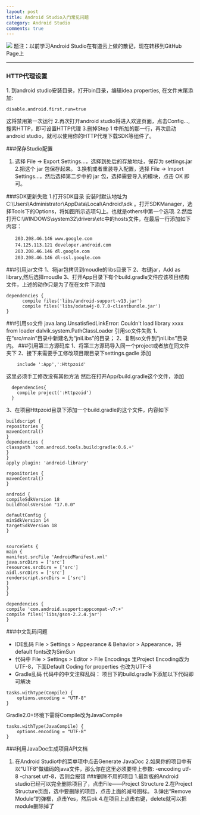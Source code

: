 ```yaml
---
layout: post
title: Android Studio入门常见问题
category: Android Studio
comments: true
---
```



![](http://upload-images.jianshu.io/upload_images/2926311-95d15673eb47efe1.png?imageMogr2/auto-orient/strip%7CimageView2/2/w/1240)
题注：以前学习Android Studio在有道云上做的散记，现在转移到GitHub Page上
___

### HTTP代理设置
1. 到android studio安装目录，打开bin目录，编辑idea.properties, 在文件末尾添加:

```
disable.android.first.run=true
```

这将禁用第一次运行
2.再次打开android studio将进入欢迎页面，点击Config..., 搜索HTTP，即可设置HTTP代理
3.删掉Step 1 中所加的那一行，再次启动android studio，就可以使用你的HTTP代理下载SDK等组件了。

###保存Studio配置
1. 选择 File -> Export Settings...，选择到处后的存放地址，保存为 settings.jar
2.把这个 jar 包保存起来。
3.换机或者重装导入配置，选择 File -> Import Settings...，然后选择第二步中的 jar 包，选择需要导入的模块，点击 OK 即可。

###SDK更新失败
1.打开SDK目录 安装时默认地址为C:\Users\Administrator\AppData\Local\Android\sdk 。打开SDKManager，选择Tools下的Options，将如图所示选项勾上。也就是others中第一个选项.
2.然后打开C:\WINDOWS\system32\drivers\etc中的hosts文件，在最后一行添加如下内容：

```
　　203.208.46.146 www.google.com
　　74.125.113.121 developer.android.com
　　203.208.46.146 dl.google.com
　　203.208.46.146 dl-ssl.google.com
```

###引用jar文件
1、将jar包拷贝到moudle的libs目录下
2、右键jar，Add as library,然后选择moudle
3、打开App目录下有个build.gradle文件应该项目结构文件，上述的动作只是为了在在文件下添加

```
dependencies {
      compile files('libs/android-support-v13.jar')
      compile files('libs/odata4j-0.7.0-clientbundle.jar')
}
```

###引用so文件
java.lang.UnsatisfiedLinkError: Couldn't load library xxxx from loader dalvik.system.PathClassLoader
引用so文件失败
1、在“src/main”目录中新建名为“jniLibs”的目录；
2、复制so文件到“jniLibs”目录内。
###引用第三方源码库
1、将第三方源码导入同一个project或者放在同文件夹下
2、接下来需要手工修改项目跟目录下settings.gadle 添加

```
    include ':App',':Httpzoid'
```

这里必须手工修改没有其他方法
然后在打开App/build.gradle这个文件，添加

```
  dependencies{
    compile project(':Httpzoid')
  }
```

3、在项目Httpzoid目录下添加一个build.gradle的这个文件，内容如下

 ```
buildscript {
repositories {
mavenCentral()
}
dependencies {
classpath 'com.android.tools.build:gradle:0.6.+'
}
}
apply plugin: 'android-library'
 
repositories {
mavenCentral()
}
 
android {
compileSdkVersion 18
buildToolsVersion "17.0.0"
 
defaultConfig {
minSdkVersion 14
targetSdkVersion 18
}
 
 
sourceSets {
main {
manifest.srcFile 'AndroidManifest.xml'
java.srcDirs = ['src']
resources.srcDirs = ['src']
aidl.srcDirs = ['src']
renderscript.srcDirs = ['src']
}
}
}
 
dependencies {
compile 'com.android.support:appcompat-v7:+'
compile files('libs/gson-2.2.4.jar')
}
```

###中文乱码问题
- IDE乱码
File > Settings > Appearance & Behavior > Appearance，将default fonts改为SimSun
- 代码中
File > Settings > Editor > File Encodings 里Project Encoding改为UTF-8，下面Default Coding for properties 也改为UTF-8
- Gradle乱码
代码中的中文注释乱码：
项目下的build.gradle下添加以下代码即可解决 

```
tasks.withType(Compile) {  
    options.encoding = "UTF-8"  
}  
```

Gradle2.0+环境下需将Compile改为JavaCompile

```
tasks.withType(JavaCompile) {  
    options.encoding = "UTF-8"  
}  
```

###利用JavaDoc生成项目API文档
1. 在Android Studio中的菜单项中点击Generate JavaDoc
2.如果你的项目中有以“UTF8”做编码的java文件，那么你在这里必须要带上参数: -encoding utf-8 -charset utf-8，否则会报错
###删除不用的项目
1.最新版的Android studio已经可以完全删除项目了，点击File——Project Structure
2.在Project Structure页面，选中要删除的项目，点击上面的减号图标。
3.弹出“Remove Module”的弹框，点击Yes，然后ok
4.在项目上点击右键，delete就可以把module删除掉了
